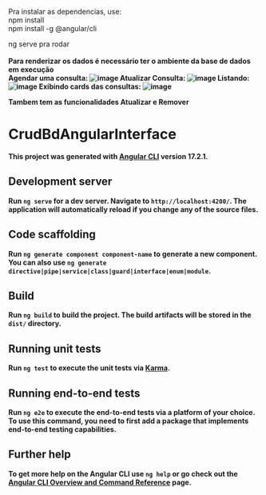 Pra instalar as dependencias, use:<br>
npm install<br>
npm install -g @angular/cli <br>

ng serve pra rodar<br><br>
<strong>Para renderizar os dados é necessário ter o ambiente da base de dados em execução<strong>
<br>
Agendar uma consulta:
![image](https://github.com/pedrogones/Crud_BD/assets/70417307/22548e0c-9015-406d-b29e-9cbded0220ce)
Atualizar Consulta:
![image](https://github.com/pedrogones/Crud_BD/assets/70417307/83ee6624-a814-4bfb-8d6c-90ee81c5bbc1)
Listando:
![image](https://github.com/pedrogones/Crud_BD/assets/70417307/7b0f9a74-b8c1-4bc2-8463-f9c001be2c3a)
Exibindo cards das consultas:
![image](https://github.com/pedrogones/Crud_BD/assets/70417307/eba1926a-fdbb-4b9a-8d97-ea694e934b7b)


Tambem tem as funcionalidades Atualizar e Remover

# CrudBdAngularInterface

This project was generated with [Angular CLI](https://github.com/angular/angular-cli) version 17.2.1.

## Development server

Run `ng serve` for a dev server. Navigate to `http://localhost:4200/`. The application will automatically reload if you change any of the source files.

## Code scaffolding

Run `ng generate component component-name` to generate a new component. You can also use `ng generate directive|pipe|service|class|guard|interface|enum|module`.

## Build

Run `ng build` to build the project. The build artifacts will be stored in the `dist/` directory.

## Running unit tests

Run `ng test` to execute the unit tests via [Karma](https://karma-runner.github.io).

## Running end-to-end tests

Run `ng e2e` to execute the end-to-end tests via a platform of your choice. To use this command, you need to first add a package that implements end-to-end testing capabilities.

## Further help

To get more help on the Angular CLI use `ng help` or go check out the [Angular CLI Overview and Command Reference](https://angular.io/cli) page.
